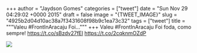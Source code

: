 
+++
author = "Jaydson Gomes"
categories = ["tweet"]
date = "Sun Nov 29 04:29:02 +0000 2015"
draft = false
image = "{TWEET_IMAGE}"
slug = "4925b2d04d10ac38a7f3431608f98b9c1ea73c32"
tags = ["tweet"]
title = """Valeu #FrontInAracaju Foi..."""
+++
Valeu #FrontInAracaju Foi foda, como sempre! https://t.co/sBzdv27fEl https://t.co/2cqknmOZdP

![](/images/tweet-media/670821747764142080-CU8800ZWcAAWSIl.jpg)